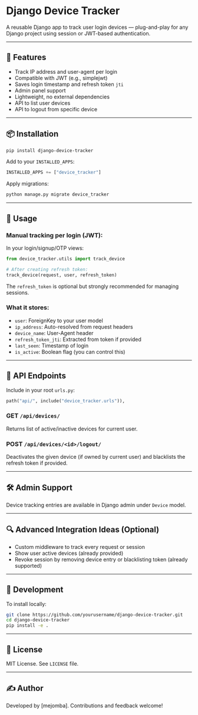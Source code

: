 # Django Device Tracker

A reusable Django app to track user login devices — plug-and-play for any Django project using session or JWT-based authentication.

---

## 🔧 Features

- Track IP address and user-agent per login
- Compatible with JWT (e.g., simplejwt)
- Saves login timestamp and refresh token `jti`
- Admin panel support
- Lightweight, no external dependencies
- API to list user devices
- API to logout from specific device

---

## 📦 Installation

```bash
pip install django-device-tracker
```

Add to your `INSTALLED_APPS`:
```python
INSTALLED_APPS += ["device_tracker"]
```

Apply migrations:
```bash
python manage.py migrate device_tracker
```

---

## 🚀 Usage

### Manual tracking per login (JWT):

In your login/signup/OTP views:
```python
from device_tracker.utils import track_device

# After creating refresh token:
track_device(request, user, refresh_token)
```

The `refresh_token` is optional but strongly recommended for managing sessions.

### What it stores:
- `user`: ForeignKey to your user model
- `ip_address`: Auto-resolved from request headers
- `device_name`: User-Agent header
- `refresh_token_jti`: Extracted from token if provided
- `last_seen`: Timestamp of login
- `is_active`: Boolean flag (you can control this)

---

## 📡 API Endpoints

Include in your root `urls.py`:
```python
path("api/", include("device_tracker.urls")),
```

### GET `/api/devices/`
Returns list of active/inactive devices for current user.

### POST `/api/devices/<id>/logout/`
Deactivates the given device (if owned by current user) and blacklists the refresh token if provided.

---

## 🛠 Admin Support

Device tracking entries are available in Django admin under `Device` model.

---

## 🔍 Advanced Integration Ideas (Optional)

- Custom middleware to track every request or session
- Show user active devices (already provided)
- Revoke session by removing device entry or blacklisting token (already supported)

---

## 📂 Development

To install locally:
```bash
git clone https://github.com/yourusername/django-device-tracker.git
cd django-device-tracker
pip install -e .
```

---

## 🪪 License

MIT License. See `LICENSE` file.

---

## ✍️ Author

Developed by [mejomba]. Contributions and feedback welcome!

